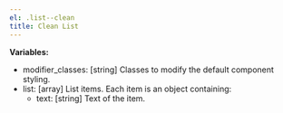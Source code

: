 ```yaml
---
el: .list--clean
title: Clean List
---
```


__Variables:__
* modifier_classes: [string] Classes to modify the default component styling.
* list: [array] List items. Each item is an object containing:
  * text: [string] Text of the item.
